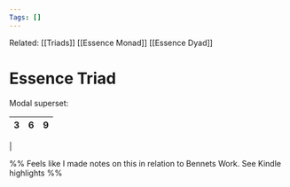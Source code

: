 ```yaml
---
Tags: []
---
```

Related: [[Triads]] [[Essence Monad]] [[Essence Dyad]]
# Essence Triad
Modal superset:

| 3 | 6 | 9 |
|---|---|---|
| 

%%
Feels like I made notes on this in relation to Bennets Work. See Kindle highlights
%%